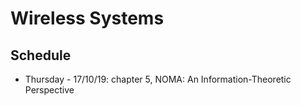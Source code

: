 # Wireless Systems

## Schedule

- Thursday - 17/10/19: chapter 5, NOMA: An Information-Theoretic Perspective

